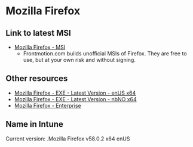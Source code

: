# Mozilla Firefox
## Link to latest MSI
* [Mozilla Firefox - MSI](http://www.frontmotion.com/firefox/download/)
  * Frontmotion.com builds unofficial MSIs of Firefox. They are free to use, but at your own risk and without signing.
  
## Other resources
* [Mozilla Firefox - EXE - Latest Version - enUS x64](https://download.mozilla.org/?product=firefox-latest-ssl&os=win64&lang=en-US)
* [Mozilla Firefox - EXE - Latest Version - nbNO x64](https://download.mozilla.org/?product=firefox-latest-ssl&os=win64&lang=nb-NO)
* [Mozilla Firefox - Enterprise](https://www.mozilla.org/en-US/firefox/enterprise/)

## Name in Intune
Current version: .Mozilla Firefox v58.0.2 x64 enUS
